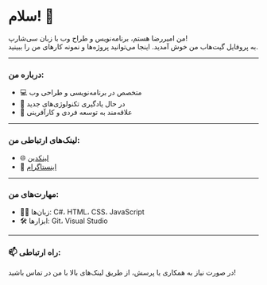 # سلام! 👋

من امیررضا هستم، برنامه‌نویس و طراح وب با زبان سی‌شارپ!  
به پروفایل گیت‌هاب من خوش آمدید. اینجا می‌توانید پروژه‌ها و نمونه کارهای من را ببینید.

---

### درباره من:
- 💻 متخصص در برنامه‌نویسی و طراحی وب
- 🌱 در حال یادگیری تکنولوژی‌های جدید
- 🎯 علاقه‌مند به توسعه فردی و کارآفرینی

---

### لینک‌های ارتباطی من:
- 🌐 [لینکدین](https://linkedin.com/in/amir-ahmadi-48b38432a)  
- 📸 [اینستاگرام](https://instagram.com/_a.ahm)

---

### مهارت‌های من:
- 👨‍💻 زبان‌ها: C#، HTML، CSS، JavaScript
- 🛠 ابزارها: Git، Visual Studio

---

### 📫 راه ارتباطی:  
در صورت نیاز به همکاری یا پرسش، از طریق لینک‌های بالا با من در تماس باشید!
